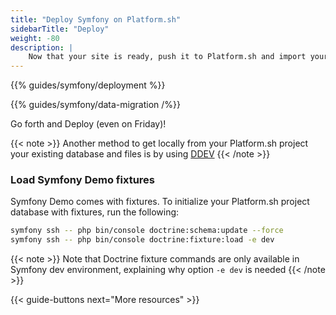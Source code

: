 ```yaml
---
title: "Deploy Symfony on Platform.sh"
sidebarTitle: "Deploy"
weight: -80
description: |
    Now that your site is ready, push it to Platform.sh and import your data.
---
```


{{% guides/symfony/deployment %}}

{{% guides/symfony/data-migration /%}}

Go forth and Deploy (even on Friday)!

{{< note >}}
Another method to get locally from your Platform.sh project your existing database and files is by using [DDEV](../local/ddev.md)
{{< /note >}}

### Load Symfony Demo fixtures
Symfony Demo comes with fixtures.
To initialize your Platform.sh project database with fixtures, run the following:
```bash
symfony ssh -- php bin/console doctrine:schema:update --force
symfony ssh -- php bin/console doctrine:fixture:load -e dev
```

{{< note >}}
Note that Doctrine fixture commands are only available in Symfony dev environment, explaining why option `-e dev` is needed
{{< /note >}}

{{< guide-buttons next="More resources" >}}
